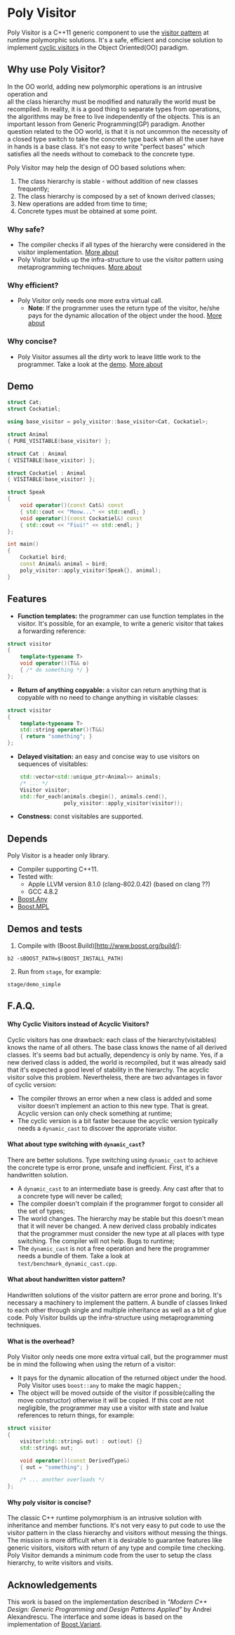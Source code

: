 # Poly Visitor

Poly Visitor is a C++11 generic component to use the [visitor pattern](https://en.wikipedia.org/wiki/Visitor_pattern) at
runtime polymorphic solutions. It's a safe, efficient and concise
solution to implement [cyclic visitors](#why-cyclic-visitors-instead-of-acyclic-visitors) in the Object Oriented(OO)
paradigm. 

## Why use Poly Visitor?
In the OO world, adding new polymorphic operations is an intrusive operation and  
all the class hierarchy must be modified and naturally the world must be recompiled. 
In reality, it is a good thing to separate types from operations, the algorithms 
may be free to live independently of the objects. This is an important lesson from Generic Programming(GP) paradigm.
Another question related to the OO world, is that it is not uncommon the necessity of a closed type switch to take the concrete type back when all the user have in hands is a base class. It's not easy to write "perfect bases" which
satisfies all the needs without to comeback to the concrete type.

Poly Visitor may help the design of OO based solutions when:
1. The class hierarchy is stable - without addition of new classes frequently;
1. The class hierarchy is composed by a set of known derived classes;
1. New operations are added from time to time;
1. Concrete types must be obtained at some point.

### Why safe?
- The compiler checks if all types of the hierarchy were considered in the visitor implementation. [More about](#what-about-type-switching-with-dynamic_cast)
- Poly Visitor builds up the infra-structure to use the visitor pattern using metaprogramming techniques. [More about](#what-about-handwritten-vistor-pattern)

### Why efficient?
- Poly Visitor only needs one more extra virtual call.
  - **Note**: If the programmer uses the return type of the visitor, he/she pays for the dynamic allocation of the object under the hood. [More about](#what-is-the-overhead)
  
### Why concise?
- Poly Visitor assumes all the dirty work to leave little work to the programmer. Take a look at the [demo](#demo). [More about](#tell-me-more-why-poly-visitor-is-concise)

## Demo

```c++
struct Cat;
struct Cockatiel;

using base_visitor = poly_visitor::base_visitor<Cat, Cockatiel>;

struct Animal
{ PURE_VISITABLE(base_visitor) };

struct Cat : Animal
{ VISITABLE(base_visitor) };

struct Cockatiel : Animal
{ VISITABLE(base_visitor) };

struct Speak
{
    void operator()(const Cat&) const 
    { std::cout << "Meow..." << std::endl; }    
    void operator()(const Cockatiel&) const
    { std::cout << "Fiui!" << std::endl; }
};

int main()
{
    Cockatiel bird;
    const Animal& animal = bird;
    poly_visitor::apply_visitor(Speak{}, animal);
}
```

## Features
* **Function templates:** the programmer can use function templates in the visitor. It's possible, for an example, to write a generic visitor that takes a forwarding reference:
```c++
struct visitor
{
    template<typename T>
    void operator()(T&& o)
    { /* do something */ }
};
```
* **Return of anything copyable:** a visitor can return anything that is copyable with no need to change anything in visitable classes:
```c++
struct visitor
{
    template<typename T>
    std::string operator()(T&&)
    { return "something"; }
};
```
* **Delayed visitation:** an easy and concise way to use visitors on sequences of visitables:
```c++
    std::vector<std::unique_ptr<Animal>> animals;
    /* ... */
    Visitor visitor;
    std::for_each(animals.cbegin(), animals.cend(),
                  poly_visitor::apply_visitor(visitor));
```    
* **Constness:** const visitables are supported.

## Depends
Poly Visitor is a header only library.
* Compiler supporting C++11.
* Tested with:
  * Apple LLVM version 8.1.0 (clang-802.0.42) (based on clang ??)
  * GCC 4.8.2
* [Boost.Any](http://www.boost.org/doc/libs/1_64_0/doc/html/any.html)
* [Boost.MPL](http://www.boost.org/doc/libs/1_64_0/libs/mpl/doc/index.html)

## Demos and tests
1. Compile with (Boost.Build)[http://www.boost.org/build/]:
```
b2 -sBOOST_PATH=$(BOOST_INSTALL_PATH)
```
2. Run from `stage`, for example:
```
stage/demo_simple
```

## F.A.Q.

#### Why Cyclic Visitors instead of Acyclic Visitors?
Cyclic visitors has one drawback: each class of the hierarchy(visitables) knows the name of all others. The base class knows the name of all derived classes. It's seems bad but actually, dependency is only by name. Yes, if a new derived class is added, the world is recompiled, but it was already said that it's expected a good level of stability in the hierarchy. The acyclic visitor solve this problem. Nevertheless, there are two advantages in favor of cyclic version:
* The compiler throws an error when a new class is added and some visitor doesn't implement an action to this new type. That is great. Acyclic version can only check something at runtime;
* The cyclic version is a bit faster because the acyclic version typically needs a `dynamic_cast` to discover the approriate visitor.

#### What about type switching with `dynamic_cast`?
There are better solutions. Type switching using `dynamic_cast` to achieve the concrete type is error prone, unsafe and inefficient. First, it's a handwritten solution.
- A `dynamic_cast` to an intermediate base is greedy. Any cast after that to a concrete type will never be called;
- The compiler doesn't complain if the programmer forgot to consider all the set of types;
- The world changes. The hierarchy may be stable but this doesn't mean that it will never be changed. A new derived class probably indicates that the programmer must consider the new type at all places with type switching. The compiler will not help. Bugs to runtime;
- The `dynamic_cast` is not a free operation and here the programmer needs a bundle of them. Take a look at `test/benchmark_dynamic_cast.cpp`.

#### What about handwritten vistor pattern?
Handwritten solutions of the visitor pattern are error prone and boring. It's necessary a machinery to implement the pattern. A bundle of classes linked to each other through single and multiple inheritance as well as a bit of glue code. Poly Visitor builds up the infra-structure using metaprogramming techniques.

#### What is the overhead?
Poly Visitor only needs one more extra virtual call, but the programmer must be in mind the following when using the return of a visitor:
  * It pays for the dynamic allocation of the returned object under the hood. Poly Visitor uses `boost::any` to make the magic happen.;
  * The object will be moved outside of the visitor if possible(calling the move constructor) otherwise it will be copied.
If this cost are not negligible, the programmer may use a visitor with state and lvalue references to return things, for example:
```c++
struct visitor
{
    visitor(std::string& out) : out(out) {}
    std::string& out;

    void operator()(const DerivedType&)
    { out = "something"; }

    /* ... another overloads */
};
```

#### Why poly visitor is concise?
The classic C++ runtime polymorphism is an intrusive solution with inheritance and member functions. It's not very easy to put code to use the visitor pattern in the class hierarchy and visitors without messing the things. The mission is more difficult when it is desirable to guarantee features like generic visitors, visitors with return of any type and compile time checking. Poly Visitor demands a minimum code from the user to setup the class hierarchy, to write visitors and visits.


## Acknowledgements
This work is based on the implementation described in *"Modern C++ Design: Generic Programming and Design Patterns Applied"* by Andrei Alexandrescu. The interface and some ideas is based on the implementation of [Boost.Variant](http://www.boost.org/doc/libs/1_64_0/doc/html/variant.html).
